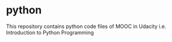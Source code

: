 # python
This repository contains python code files of MOOC in Udacity i.e. Introduction to Python Programming
